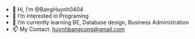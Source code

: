 - 👋 Hi, I’m @BangHuynh0404
- 👀 I’m interested in Programing
- 🌱 I’m currently learning BE, Database design, Business Administration
- 📫 My Contact: huynhbangcong@gmail.com


